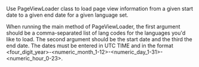 Use PageViewLoader class to load page view information from a given start date to a given end date for a given language set.

When running the main method of PageViewLoader, the first argument should be a comma-separated list of lang codes for the
languages you'd like to load. The second argument should be the start date and the third the end date. The dates must be
entered in UTC TIME and in the format <four_digit_year>-<numeric_month_1-12>-<numeric_day_1-31>-<numeric_hour_0-23>.